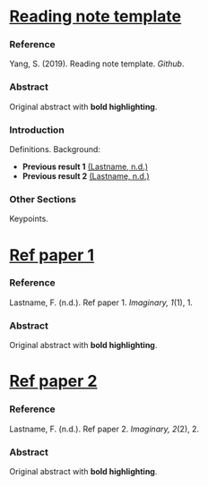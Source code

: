 # [Reading note template](https://github.com/SichaoYang/Readings/wiki)
### Reference
Yang, S. (2019). Reading note template. _Github_.
### Abstract
Original abstract with **bold highlighting**.
### Introduction
Definitions. Background:  
+ **Previous result 1** [(Lastname, n.d.)](#ref-paper-1)
+ **Previous result 2** [(Lastname, n.d.)](#ref-paper-2)

### Other Sections
Keypoints.

# [Ref paper 1](link)
### Reference
Lastname, F. (n.d.). Ref paper 1. _Imaginary, 1_(1), 1.
### Abstract
Original abstract with **bold highlighting**.

# [Ref paper 2](link)
### Reference
Lastname, F. (n.d.). Ref paper 2. _Imaginary, 2_(2), 2.
### Abstract
Original abstract with **bold highlighting**.
